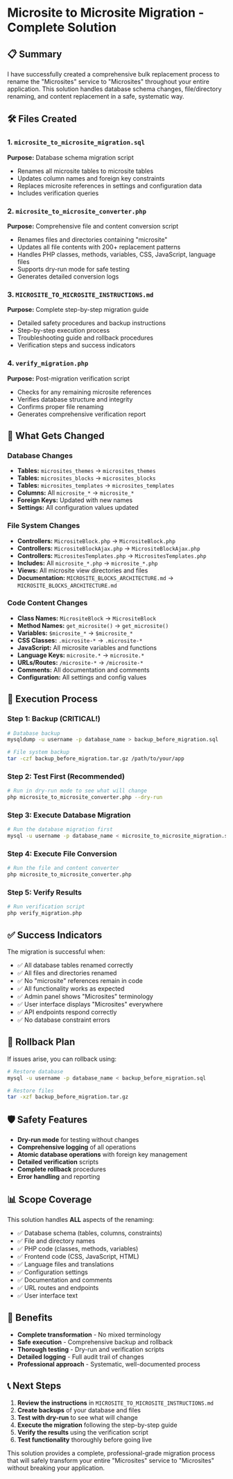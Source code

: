 # Microsite to Microsite Migration - Complete Solution

## 📋 Summary

I have successfully created a comprehensive bulk replacement process to rename the "Microsites" service to "Microsites" throughout your entire application. This solution handles database schema changes, file/directory renaming, and content replacement in a safe, systematic way.

## 🛠️ Files Created

### 1. `microsite_to_microsite_migration.sql`
**Purpose:** Database schema migration script
- Renames all microsite tables to microsite tables
- Updates column names and foreign key constraints
- Replaces microsite references in settings and configuration data
- Includes verification queries

### 2. `microsite_to_microsite_converter.php`
**Purpose:** Comprehensive file and content conversion script
- Renames files and directories containing "microsite"
- Updates all file contents with 200+ replacement patterns
- Handles PHP classes, methods, variables, CSS, JavaScript, language files
- Supports dry-run mode for safe testing
- Generates detailed conversion logs

### 3. `MICROSITE_TO_MICROSITE_INSTRUCTIONS.md`
**Purpose:** Complete step-by-step migration guide
- Detailed safety procedures and backup instructions
- Step-by-step execution process
- Troubleshooting guide and rollback procedures
- Verification steps and success indicators

### 4. `verify_migration.php`
**Purpose:** Post-migration verification script
- Checks for any remaining microsite references
- Verifies database structure and integrity
- Confirms proper file renaming
- Generates comprehensive verification report

## 🎯 What Gets Changed

### Database Changes
- **Tables:** `microsites_themes` → `microsites_themes`
- **Tables:** `microsites_blocks` → `microsites_blocks`
- **Tables:** `microsites_templates` → `microsites_templates`
- **Columns:** All `microsite_*` → `microsite_*`
- **Foreign Keys:** Updated with new names
- **Settings:** All configuration values updated

### File System Changes
- **Controllers:** `MicrositeBlock.php` → `MicrositeBlock.php`
- **Controllers:** `MicrositeBlockAjax.php` → `MicrositeBlockAjax.php`
- **Controllers:** `MicrositesTemplates.php` → `MicrositesTemplates.php`
- **Includes:** All `microsite_*.php` → `microsite_*.php`
- **Views:** All microsite view directories and files
- **Documentation:** `MICROSITE_BLOCKS_ARCHITECTURE.md` → `MICROSITE_BLOCKS_ARCHITECTURE.md`

### Code Content Changes
- **Class Names:** `MicrositeBlock` → `MicrositeBlock`
- **Method Names:** `get_microsite()` → `get_microsite()`
- **Variables:** `$microsite_*` → `$microsite_*`
- **CSS Classes:** `.microsite-*` → `.microsite-*`
- **JavaScript:** All microsite variables and functions
- **Language Keys:** `microsite.*` → `microsite.*`
- **URLs/Routes:** `/microsite-*` → `/microsite-*`
- **Comments:** All documentation and comments
- **Configuration:** All settings and config values

## 🚀 Execution Process

### Step 1: Backup (CRITICAL!)
```bash
# Database backup
mysqldump -u username -p database_name > backup_before_migration.sql

# File system backup  
tar -czf backup_before_migration.tar.gz /path/to/your/app
```

### Step 2: Test First (Recommended)
```bash
# Run in dry-run mode to see what will change
php microsite_to_microsite_converter.php --dry-run
```

### Step 3: Execute Database Migration
```bash
# Run the database migration first
mysql -u username -p database_name < microsite_to_microsite_migration.sql
```

### Step 4: Execute File Conversion
```bash
# Run the file and content converter
php microsite_to_microsite_converter.php
```

### Step 5: Verify Results
```bash
# Run verification script
php verify_migration.php
```

## ✅ Success Indicators

The migration is successful when:
- ✅ All database tables renamed correctly
- ✅ All files and directories renamed
- ✅ No "microsite" references remain in code
- ✅ All functionality works as expected
- ✅ Admin panel shows "Microsites" terminology
- ✅ User interface displays "Microsites" everywhere
- ✅ API endpoints respond correctly
- ✅ No database constraint errors

## 🔄 Rollback Plan

If issues arise, you can rollback using:
```bash
# Restore database
mysql -u username -p database_name < backup_before_migration.sql

# Restore files
tar -xzf backup_before_migration.tar.gz
```

## 🛡️ Safety Features

- **Dry-run mode** for testing without changes
- **Comprehensive logging** of all operations
- **Atomic database operations** with foreign key management
- **Detailed verification** scripts
- **Complete rollback** procedures
- **Error handling** and reporting

## 📊 Scope Coverage

This solution handles **ALL** aspects of the renaming:
- ✅ Database schema (tables, columns, constraints)
- ✅ File and directory names
- ✅ PHP code (classes, methods, variables)
- ✅ Frontend code (CSS, JavaScript, HTML)
- ✅ Language files and translations
- ✅ Configuration settings
- ✅ Documentation and comments
- ✅ URL routes and endpoints
- ✅ User interface text

## 🎉 Benefits

- **Complete transformation** - No mixed terminology
- **Safe execution** - Comprehensive backup and rollback
- **Thorough testing** - Dry-run and verification scripts
- **Detailed logging** - Full audit trail of changes
- **Professional approach** - Systematic, well-documented process

## 📞 Next Steps

1. **Review the instructions** in `MICROSITE_TO_MICROSITE_INSTRUCTIONS.md`
2. **Create backups** of your database and files
3. **Test with dry-run** to see what will change
4. **Execute the migration** following the step-by-step guide
5. **Verify the results** using the verification script
6. **Test functionality** thoroughly before going live

This solution provides a complete, professional-grade migration process that will safely transform your entire "Microsites" service to "Microsites" without breaking your application.
